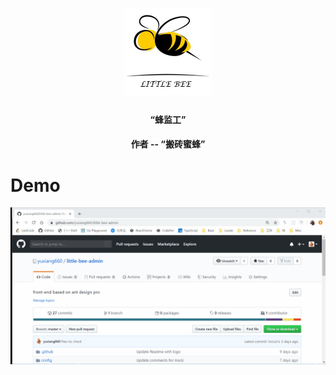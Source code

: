 <h1 align="center">
    <img alt="LittleBee" title="Admin" src="https://github.com/yuxiang660/little-bee-admin/blob/master/.github/logo.jpg" width="140"> </br>
</h1>

<h4 align="center">
  “蜂监工”
</h4>
<h4 align="center">
  作者 -- “搬砖蜜蜂”
</h4>

# Demo

![Demo](https://github.com/yuxiang660/little-bee-admin/blob/master/.github/demo.gif)
